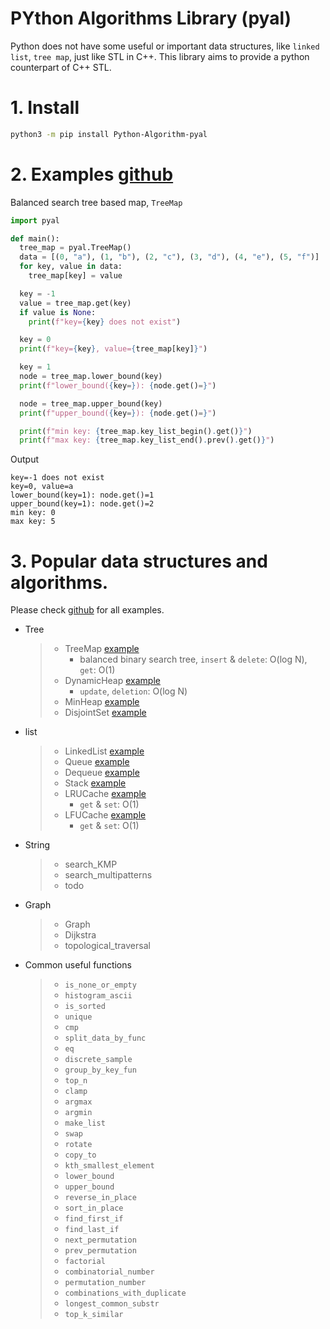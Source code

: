 # PYthon Algorithms Library (pyal)

Python does not have some useful or important data structures, like `linked list`, `tree map`, just like STL in C++. 
This library aims to provide a python counterpart of C++ STL.

# 1. Install 
 ```bash
 python3 -m pip install Python-Algorithm-pyal
 ```

# 2. Examples [github](https://github.com/SummerRainET2008/PYthon_Algorithms_Library)

Balanced search tree based map, ```TreeMap```

```python
import pyal

def main():
  tree_map = pyal.TreeMap()
  data = [(0, "a"), (1, "b"), (2, "c"), (3, "d"), (4, "e"), (5, "f")]
  for key, value in data:
    tree_map[key] = value

  key = -1
  value = tree_map.get(key)
  if value is None:
    print(f"key={key} does not exist")

  key = 0
  print(f"key={key}, value={tree_map[key]}")

  key = 1
  node = tree_map.lower_bound(key)
  print(f"lower_bound({key=}): {node.get()=}")

  node = tree_map.upper_bound(key)
  print(f"upper_bound({key=}): {node.get()=}")

  print(f"min key: {tree_map.key_list_begin().get()}")
  print(f"max key: {tree_map.key_list_end().prev().get()}")
```

Output
```
key=-1 does not exist
key=0, value=a
lower_bound(key=1): node.get()=1
upper_bound(key=1): node.get()=2
min key: 0
max key: 5
```


# 3. Popular data structures and algorithms.
  Please check [github](https://github.com/SummerRainET2008/PYthon_Algorithms_Library) for all examples.
  * Tree
    >* TreeMap [example](doc/example_TreeMap.md)
    >   * balanced binary search tree, `insert` & `delete`: O(log N), `get`: O(1)
    >* DynamicHeap [example](doc/example_DynamicHeap.md)
    >   * `update`, `deletion`: O(log N)
    >* MinHeap [example](doc/example_MinHeap.md)
    >* DisjointSet [example](doc/example_DisjointSet.md)
  * list
    > * LinkedList [example](doc/example_DisjointSet.md)
    > * Queue [example](doc/example_DisjointSet.md)
    > * Dequeue [example](doc/example_DisjointSet.md)
    > * Stack [example](doc/example_DisjointSet.md)
    > * LRUCache [example](doc/example_DisjointSet.md)
    >   * `get` & `set`: O(1)
    > * LFUCache [example](doc/example_DisjointSet.md)
    >   * `get` & `set`: O(1) 
  * String
    >* search_KMP
    >* search_multipatterns
    >  * todo
  * Graph
    > * Graph
    > * Dijkstra
    > * topological_traversal
  * Common useful functions
    > * `is_none_or_empty`
    > * `histogram_ascii`
    > * `is_sorted` 
    > * `unique` 
    > * `cmp`
    > * `split_data_by_func` 
    > * `eq`
    > * `discrete_sample` 
    > * `group_by_key_fun` 
    > * `top_n`
    > * `clamp`
    > * `argmax`
    > * `argmin`
    > * `make_list`
    > * `swap`
    > * `rotate`
    > * `copy_to`
    > * `kth_smallest_element`
    > * `lower_bound`
    > * `upper_bound`
    > * `reverse_in_place`
    > * `sort_in_place`
    > * `find_first_if`
    > * `find_last_if`
    > * `next_permutation`
    > * `prev_permutation`
    > * `factorial`
    > * `combinatorial_number`
    > * `permutation_number`
    > * `combinations_with_duplicate`
    > * `longest_common_substr`
    > * `top_k_similar`
